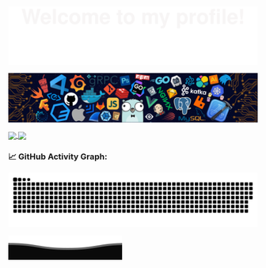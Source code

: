 ![](resources/Bottom_up.svg)

<!--   my-header-img -->
![](./resources/header_.png)

<a href="https://github.com/anuraghazra/github-readme-stats">
  <img height=200 align="center" src="https://github-readme-stats.vercel.app/api?username=Ending1995" />
</a>
<a href="https://github.com/anuraghazra/convoychat">
  <img height=200 align="center" src="https://github-readme-stats.vercel.app/api/top-langs?username=Ending1995&layout=compact&langs_count=8&card_width=320" />
</a>

<!--   GitHub stats graph -->
### 📈 GitHub Activity Graph:
<picture>
  <source media="(prefers-color-scheme: dark)" srcset="https://raw.githubusercontent.com/Ending1995/Ending1995/output/github-contribution-grid-snake-dark.svg">
  <source media="(prefers-color-scheme: light)" srcset="https://raw.githubusercontent.com/Ending1995/Ending1995/output/github-contribution-grid-snake.svg">
  <img alt="github contribution grid snake animation" src="https://raw.githubusercontent.com/Ending1995/Ending1995/output/github-contribution-grid-snake.svg">
</picture>

![](resources/Bottom_down.svg)
